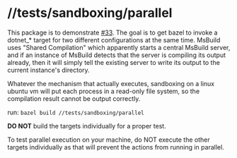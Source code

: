 # //tests/sandboxing/parallel

This package is to demonstrate [#33](https://github.com/samhowes/rules_msbuild/issues/33). The
goal is to get bazel to invoke a dotnet\_\* target for two different configurations at the same
time. MsBuild uses "Shared Compilation" which apparently starts a central MsBuild server, and if an
instance of MsBuild detects that the server is compiling its output already, then it will simply
tell the existing server to write its output to the current instance's directory.

Whatever the mechanism that actually executes, sandboxing on a linux ubuntu vm will put each process
in a read-only file system, so the compilation result cannot be output correctly.

run: `bazel build //tests/sandboxing/parallel`

**DO NOT** build the targets individually for a proper test.

To test parallel execution on your machine, do NOT execute the other targets individually as that
will prevent the actions from running in parallel.
